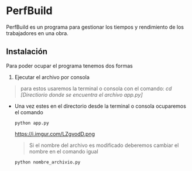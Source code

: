 # PerfBuild
PerfBuild es un programa para gestionar los tiempos y rendimiento de los trabajadores en una obra.

## Instalación
Para poder ocupar el programa tenemos dos formas

1. Ejecutar el archivo por consola
> para estos usaremos la terminal o consola con el comando: _cd [Directiorio donde se encuentra el archivo app.py]_
  - Una vez estes en el directorio desde la terminal o consola ocuparemos el comando
    ```
    python app.py
    ```
    https://i.imgur.com/LZgvodD.png
    > Si el nombre del archivo es modificado deberemos cambiar el nombre en el comando igual
    ```
    python nombre_archivio.py
    ```
